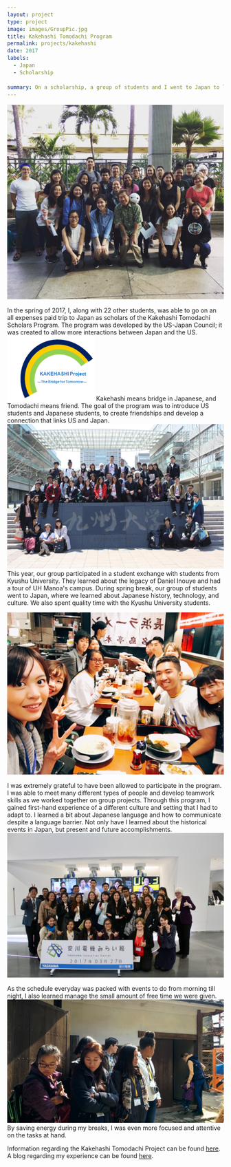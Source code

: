 ```yaml
---
layout: project
type: project
image: images/GroupPic.jpg
title: Kakehashi Tomodachi Program
permalink: projects/kakehashi
date: 2017
labels:
  - Japan
  - Scholarship
  
summary: On a scholarship, a group of students and I went to Japan to learn about Japanese history and culture for a week.
---
```


<div class="ui medium floated image">
<img src="../images/GroupPic.jpg">
</div>

In the spring of 2017, I, along with 22 other students, was able to go on an all expenses paid trip to Japan as scholars of the Kakehashi Tomodachi Scholars Program. The program was developed by the US-Japan Council; it was created to allow more interactions between Japan and the US. 
<img class = "ui medium floated image" src="../images/kakehashi.jpg">
 Kakehashi means bridge in Japanese, and Tomodachi means friend. The goal of the program was to introduce US students and Japanese students, to create friendships and develop a connection that links US and Japan.
<img class="ui centered large image" src="../images/KyushiPic.jpg">
This year, our group participated in a student exchange with students from Kyushu University. They learned about the legacy of Daniel Inouye and had a tour of UH Manoa's campus. During spring break, our group of students went to Japan, where we learned about Japanese history, technology, and culture. We also spent quality time with the Kyushu University students.

<img class="ui centered large image" src="../images/IMG_0398.JPG">

I was extremely grateful to have been allowed to participate in the program. I was able to meet many different types of people and develop teamwork skills as we worked together on group projects. Through this program, I gained first-hand experience of a different culture and setting that I had to adapt to. I learned a bit about Japanese language and how to communicate despite a language barrier. Not only have I learned about the historical events in Japan, but present and future accomplishments.
<img class="ui centered large image" src="../images/YaskawaPic.jpg">

As the schedule everyday was packed with events to do from morning till night, I also learned manage the small amount of free time we were given. <img class="ui centered large image" src="../images/IMG_0929.JPG"> By saving energy during my breaks, I was even more focused and attentive on the tasks at hand.


Information regarding the Kakehashi Tomodachi Project can be found [here](http://usjapantomodachi.org/programs-activities/tomodachi-inouye-scholars-program/).
A blog regarding my experience can be found [here](https://uhtomodachi.wordpress.com/2017/04/01/my-experience-in-japan/).
